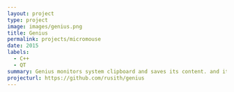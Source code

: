 ```yaml
---
layout: project
type: project
image: images/genius.png
title: Genius
permalink: projects/micromouse
date: 2015
labels:
  - C++
  - QT
summary: Genius monitors system clipboard and saves its content. and it provides 2 interfaces to select items from the history. Saved clipboard can be later copied and pasted directly into any application. Clipboard data saved into the history cannot change later. and Genius dose not change or edit any data. clipboard data is restored without changing a single bit 
projecturl: https://github.com/rusith/genius
---
```


